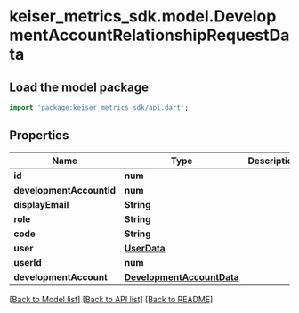 # keiser_metrics_sdk.model.DevelopmentAccountRelationshipRequestData

## Load the model package
```dart
import 'package:keiser_metrics_sdk/api.dart';
```

## Properties
Name | Type | Description | Notes
------------ | ------------- | ------------- | -------------
**id** | **num** |  | 
**developmentAccountId** | **num** |  | 
**displayEmail** | **String** |  | 
**role** | **String** |  | 
**code** | **String** |  | [optional] 
**user** | [**UserData**](UserData.md) |  | [optional] 
**userId** | **num** |  | [optional] 
**developmentAccount** | [**DevelopmentAccountData**](DevelopmentAccountData.md) |  | [optional] 

[[Back to Model list]](../README.md#documentation-for-models) [[Back to API list]](../README.md#documentation-for-api-endpoints) [[Back to README]](../README.md)


